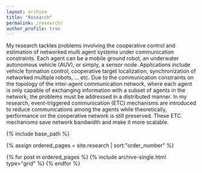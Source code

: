```yaml
---
layout: archive
title: "Research"
permalink: /research/
author_profile: true
---
```


My research tackles problems involving the cooperative control and estimation of networked multi agent systems under communication constraints. Each agent can be a mobile ground robot, an underwater autonomous vehicle (AUV), or simply, a sensor node. Applications include vehicle formation control, cooperative target localization, synchronization of networked multiple robots, ... etc. Due to the communication constraints on the topology of the inter-agent communication network, where each agent is only capable of exchanging information with a subset of agents in the network, the problems must be addressed in a distributed manner. In my research, event-triggered communication (ETC) mechanisms are introduced to reduce communications among the agents while theoretically, performance on the cooperative network is still preserved. These ETC mechanisms save network bandwidth and make it more scalable.  

<nbsp>

{% include base_path %}

{% assign ordered_pages = site.research | sort:"order_number" %}

{% for post in ordered_pages %}
  {% include archive-single.html type="grid" %}
{% endfor %}
